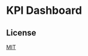 # KPI Dashboard

## License

[MIT](https://github.com/brunobc182/financial-transactions/blob/master/LICENSE)

